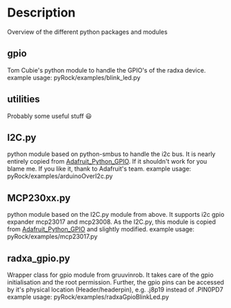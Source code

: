 Description
===========
Overview of the different python packages and modules

gpio
----
Tom Cubie's python module to handle the GPIO's of the radxa device.
example usage: pyRock/examples/blink_led.py

utilities
---------
Probably some useful stuff :smiley:

I2C.py
------
python module based on python-smbus to handle the i2c bus. It is nearly entirely copied from
[Adafruit_Python_GPIO](https://github.com/adafruit/Adafruit_Python_GPIO). If it shouldn't work
for you blame me. If you like it, thank to Adafruit's team.
example usage: pyRock/examples/arduinoOverI2c.py 

MCP230xx.py
-----------
python module based on the I2C.py module from above. It supports i2c gpio expander mcp23017 and mcp23008.
As the I2C.py, this module is copied from [Adafruit_Python_GPIO](https://github.com/adafruit/Adafruit_Python_GPIO) 
and slightly modified.
example usage: pyRock/examples/mcp23017.py

radxa_gpio.py
-------------
Wrapper class for gpio module from gruuvinrob. It takes care of the gpio initialisation and the root permission.
Further, the gpio pins can be accessed by it's physical location (Header/headerpin), e.g. .j8p19 instead of .PIN0PD7
example usage: pyRock/examples/radxaGpioBlinkLed.py
